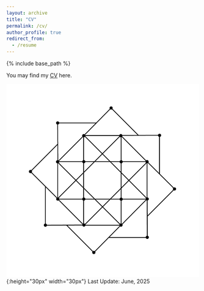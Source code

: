 ```yaml
---
layout: archive
title: "CV"
permalink: /cv/
author_profile: true
redirect_from:
  - /resume
---
```


{% include base_path %}

You may find my [CV](CV-Likun.pdf) here.<br>

![geometry](geometry.png){:height="30px" width="30px"} Last Update: June, 2025